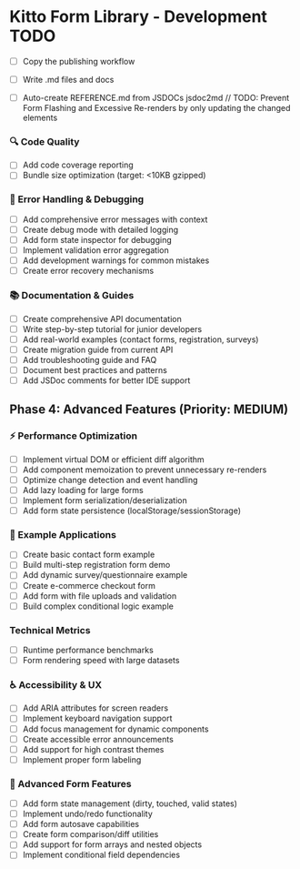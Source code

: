 # Kitto Form Library - Development TODO

<!-- data-kitto="@parent-details" -->
<!-- TODO: Div: <div kitto-slot="parent-details-section"> -->
<!-- TODO: Wrap in <template kitto-component="@parent-details"> -->

- [ ] Copy the publishing workflow

- [ ] Write .md files and docs
- [ ] Auto-create REFERENCE.md from JSDOCs
jsdoc2md
// TODO: Prevent Form Flashing and Excessive Re-renders by only updating the changed elements

### 🔍 Code Quality
- [ ] Add code coverage reporting
- [ ] Bundle size optimization (target: <10KB gzipped)

### 🐛 Error Handling & Debugging
- [ ] Add comprehensive error messages with context
- [ ] Create debug mode with detailed logging
- [ ] Add form state inspector for debugging
- [ ] Implement validation error aggregation
- [ ] Add development warnings for common mistakes
- [ ] Create error recovery mechanisms

### 📚 Documentation & Guides
- [ ] Create comprehensive API documentation
- [ ] Write step-by-step tutorial for junior developers
- [ ] Add real-world examples (contact forms, registration, surveys)
- [ ] Create migration guide from current API
- [ ] Add troubleshooting guide and FAQ
- [ ] Document best practices and patterns
- [ ] Add JSDoc comments for better IDE support

## Phase 4: Advanced Features (Priority: MEDIUM)

### ⚡ Performance Optimization
- [ ] Implement virtual DOM or efficient diff algorithm
- [ ] Add component memoization to prevent unnecessary re-renders
- [ ] Optimize change detection and event handling
- [ ] Add lazy loading for large forms
- [ ] Implement form serialization/deserialization
- [ ] Add form state persistence (localStorage/sessionStorage)

### 🎯 Example Applications
- [ ] Create basic contact form example
- [ ] Build multi-step registration form demo
- [ ] Add dynamic survey/questionnaire example
- [ ] Create e-commerce checkout form
- [ ] Add form with file uploads and validation
- [ ] Build complex conditional logic example

### Technical Metrics
- [ ] Runtime performance benchmarks
- [ ] Form rendering speed with large datasets

### ♿ Accessibility & UX
- [ ] Add ARIA attributes for screen readers
- [ ] Implement keyboard navigation support
- [ ] Add focus management for dynamic components
- [ ] Create accessible error announcements
- [ ] Add support for high contrast themes
- [ ] Implement proper form labeling

### 🔄 Advanced Form Features
- [ ] Add form state management (dirty, touched, valid states)
- [ ] Implement undo/redo functionality
- [ ] Add form autosave capabilities
- [ ] Create form comparison/diff utilities
- [ ] Add support for form arrays and nested objects
- [ ] Implement conditional field dependencies
